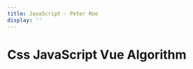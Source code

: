 ```yaml
---
title: JavaScript - Peter Roe
display: ''
---
```


<div class="prose m-auto mb-8 select-none">
  <h1 class="mb-0">
    <router-link to="/notes" class="opacity-20 hover:opacity-50 !border-none !font-400">Css</router-link>
    <router-link to="/javascript" class="opacity-20 hover:opacity-50 !border-none !font-400"> JavaScript</router-link>
    Vue
    <router-link to="/algorithm" class="opacity-20 hover:opacity-50 !border-none !font-400"> Algorithm</router-link>
  </h1>
</div>

<ClientOnly>
  <Plum/>
</ClientOnly>

<ListNotes type="vue"/>
